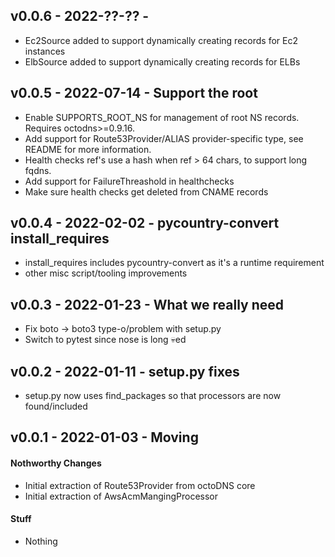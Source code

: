 ## v0.0.6 - 2022-??-?? -

* Ec2Source added to support dynamically creating records for Ec2 instances
* ElbSource added to support dynamically creating records for ELBs

## v0.0.5 - 2022-07-14 - Support the root

* Enable SUPPORTS_ROOT_NS for management of root NS records. Requires
  octodns>=0.9.16.
* Add support for Route53Provider/ALIAS provider-specific type, see README for
  more information.
* Health checks ref's use a hash when ref > 64 chars, to support long fqdns.
* Add support for FailureThreashold in healthchecks
* Make sure health checks get deleted from CNAME records

## v0.0.4 - 2022-02-02 - pycountry-convert install_requires

* install_requires includes pycountry-convert as it's a runtime requirement
* other misc script/tooling improvements

## v0.0.3 - 2022-01-23 - What we really need

* Fix boto -> boto3 type-o/problem with setup.py
* Switch to pytest since nose is long :skull:ed

## v0.0.2 - 2022-01-11 - setup.py fixes

* setup.py now uses find_packages so that processors are now found/included

## v0.0.1 - 2022-01-03 - Moving

#### Nothworthy Changes

* Initial extraction of Route53Provider from octoDNS core
* Initial extraction of AwsAcmMangingProcessor

#### Stuff

* Nothing
